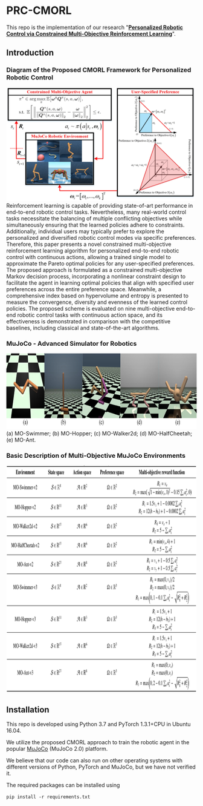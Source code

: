 # PRC-CMORL
This repo is the implementation of our research "**[Personalized Robotic Control via Constrained Multi-Objective Reinforcement Learning](https://www.researchgate.net/publication/375254025_Personalized_robotic_control_via_constrained_multi-objective_reinforcement_learning)**".

## Introduction
### Diagram of the Proposed CMORL Framework for Personalized Robotic Control
<img src="figures/framework.jpg" alt="ENV" width="500" height="300">
Reinforcement learning is capable of providing state-of-art performance in end-to-end robotic control tasks.
Nevertheless, many real-world control tasks necessitate the balancing of multiple conflicting objectives while simultaneously ensuring that the learned policies adhere to constraints.
Additionally, individual users may typically prefer to explore the personalized and diversified robotic control modes via specific preferences.
Therefore, this paper presents a novel constrained multi-objective reinforcement learning algorithm for personalized end-to-end robotic control with continuous actions, allowing a trained single model to approximate the Pareto optimal policies for any user-specified preferences.
The proposed approach is formulated as a constrained multi-objective Markov decision process, incorporating a nonlinear constraint design to facilitate the agent in learning optimal policies that align with specified user preferences across the entire preference space.
Meanwhile, a comprehensive index based on hypervolume and entropy is presented to measure the convergence, diversity and evenness of the learned control policies.
The proposed scheme is evaluated on nine multi-objective end-to-end robotic control tasks with continuous action space, and its effectiveness is demonstrated in comparison with the competitive baselines, including classical and state-of-the-art algorithms.

### MuJoCo - Advanced Simulator for Robotics
<img src="figures/env_.jpg" alt="ENV_" width="800" height="200">
(a) MO-Swimmer; (b) MO-Hopper; (c) MO-Walker2d; (d) MO-HalfCheetah; (e) MO-Ant.

###  Basic Description of Multi-Objective MuJoCo Environments
<img src="figures/env.png" alt="ENV" width="1000" height="600">



## Installation
This repo is developed using Python 3.7 and PyTorch 1.3.1+CPU in Ubuntu 16.04. 

We utilize the proposed CMORL approach to train the robotic agent in the popular [MuJoCo](https://mujoco.org/) (MuJoCo 2.0) platform.

We believe that our code can also run on other operating systems with different versions of Python, PyTorch and MuJoCo, but we have not verified it.

The required packages can be installed using

	pip install -r requirements.txt



